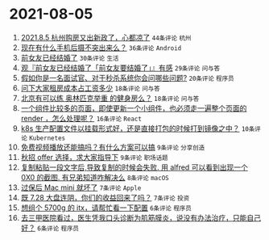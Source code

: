 # 2021-08-05

1. [2021.8.5 杭州购房又出新政了，心都凉了](https://www.v2ex.com/t/793762) `44条评论` `杭州`
1. [现在有什么手机后摄不突出来么？](https://www.v2ex.com/t/793752) `36条评论` `Android`
1. [前女友已经结婚了](https://www.v2ex.com/t/793759) `30条评论` `生活`
1. [观『前女友已经结婚了「前女友要结婚了」』有感](https://www.v2ex.com/t/793792) `29条评论` `问与答`
1. [假如你是一名面试官、对于秒杀系统你会问哪些问题?](https://www.v2ex.com/t/793755) `20条评论` `程序员`
1. [问下大家租房成本占工资多少](https://www.v2ex.com/t/793790) `18条评论` `问与答`
1. [北京有可以练 奥林匹克举重 的健身房么？](https://www.v2ex.com/t/793747) `18条评论` `问与答`
1. [一个组件比较多的页面，即使更新一个小组件，也必须走一遍整个页面的 render ，怎么处理呢？](https://www.v2ex.com/t/793778) `16条评论` `React`
1. [k8s 生产配置文件以挂载形式好，还是直接打包的时候打到镜像之中？](https://www.v2ex.com/t/793761) `10条评论` `Kubernetes`
1. [免费视频播放还能搞吗？有什么方案可以搞](https://www.v2ex.com/t/793771) `9条评论` `分享创造`
1. [秋招 offer 选择，求大家指导下](https://www.v2ex.com/t/793760) `9条评论` `职场话题`
1. [复制粘贴一段文字后,导致复制的时候会失败. 用 alfred 可以看到出现一个 0X0 的截图. 有兄弟知道咋解决么](https://www.v2ex.com/t/793757) `8条评论` `macOS`
1. [过保后 Mac mini 就坏了](https://www.v2ex.com/t/793777) `7条评论` `Apple`
1. [既 7.28 大盘连阴，你们的收益回来了吗？](https://www.v2ex.com/t/793770) `7条评论` `投资`
1. [想组个 5700g 的 itx，请帮忙看一下配置](https://www.v2ex.com/t/793798) `6条评论` `程序员`
1. [去三甲医院看过，医生凭我口头诊断为肌筋膜炎，说没有办法治疗，只能自己好？](https://www.v2ex.com/t/793765) `6条评论` `程序员`

